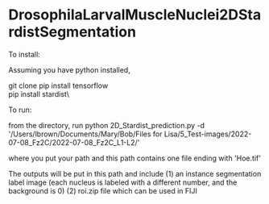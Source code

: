 # DrosophilaLarvalMuscleNuclei2DStardistSegmentation


To install:

Assuming you have python installed,

git clone 
pip install tensorflow\
pip install stardist\

To run:

from the directory, run
python 2D_Stardist_prediction.py -d '/Users/lbrown/Documents/Mary/Bob/Files for Lisa/5_Test-images/2022-07-08_Fz2C/2022-07-08_Fz2C_L1-L2/'

where you put your path and this path contains one file ending with 'Hoe.tif'

The outputs will be put in this path and include
(1) an instance segmentation label image (each nucleus is labeled with a different number, and the background is 0)
(2) roi.zip file which can be used in FIJI


